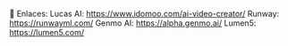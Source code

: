 
🔗 Enlaces:
Lucas AI: https://www.idomoo.com/ai-video-creator/
Runway: https://runwayml.com/
Genmo AI: https://alpha.genmo.ai/
Lumen5: https://lumen5.com/